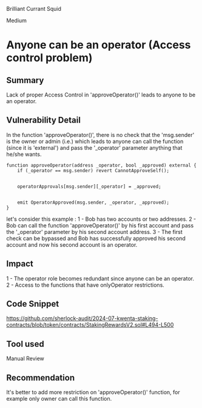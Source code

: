 Brilliant Currant Squid

Medium

# Anyone can be an operator (Access control problem)

## Summary

Lack of proper Access Control in 'approveOperator()' leads to anyone to be an operator.

## Vulnerability Detail

In the function 'approveOperator()', there is no check that the 'msg.sender' is the owner or admin (i.e.) which leads to anyone can call the function (since it is 'external') and pass the '_operator' parameter anything that he/she wants.

    function approveOperator(address _operator, bool _approved) external {
        if (_operator == msg.sender) revert CannotApproveSelf();


        operatorApprovals[msg.sender][_operator] = _approved;


        emit OperatorApproved(msg.sender, _operator, _approved);
    }

let's consider this example :
1 - Bob has two accounts or two addresses.
2 - Bob can call the function 'approveOperator()' by his first account and pass the '_operator' parameter by his second account address.
3 - The first check can be bypassed and Bob has successfully approved his second account and now his second account is an operator.

## Impact

1 - The operator role becomes redundant since anyone can be an operator.
2 - Access to the functions that have onlyOperator restrictions.

## Code Snippet

https://github.com/sherlock-audit/2024-07-kwenta-staking-contracts/blob/token/contracts/StakingRewardsV2.sol#L494-L500

## Tool used

Manual Review

## Recommendation

It's better to add more restriction on 'approveOperator()' function, for example only owner can call this function.